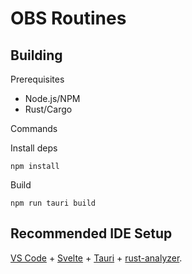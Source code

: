 # OBS Routines

## Building

Prerequisites

- Node.js/NPM
- Rust/Cargo

Commands

Install deps

```
npm install
```

Build

```
npm run tauri build
```

## Recommended IDE Setup

[VS Code](https://code.visualstudio.com/) + [Svelte](https://marketplace.visualstudio.com/items?itemName=svelte.svelte-vscode) + [Tauri](https://marketplace.visualstudio.com/items?itemName=tauri-apps.tauri-vscode) + [rust-analyzer](https://marketplace.visualstudio.com/items?itemName=rust-lang.rust-analyzer).
